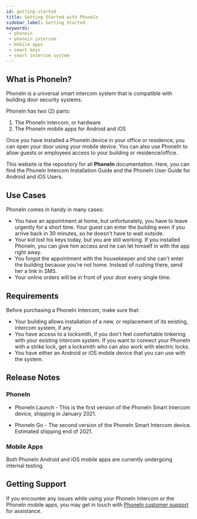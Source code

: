 ```yaml
---
id: getting-started
title: Getting Started with PhoneIn
sidebar_label: Getting Started
keywords: 
 - phonein
 - phonein intercom
 - mobile apps
 - smart keys
 - smart intercom system
---
```


## What is PhoneIn?
PhoneIn is a universal smart intercom system that is compatible with building door security systems. 

PhoneIn has two (2) parts:

1. The PhoneIn intercom, or hardware
2. The PhoneIn mobile apps for Android and iOS

Once you have installed a PhoneIn device in your office or residence, you can open your door using your mobile device. You can also use PhoneIn to allow guests or employees access to your building or residence/office.

This website is the repository for all **PhoneIn** documentation. Here, you can find the PhoneIn Intercom Installation Guide and the PhoneIn User Guide for Android and iOS Users.

## Use Cases

PhoneIn comes in handy in many cases:

* You have an appointment at home, but unfortunately, you have to leave urgently for a short time. Your guest can enter the building even if you arrive back in 30 minutes, so he doesn't have to wait outside.  
* Your kid lost his keys today, but you are still working. If you installed PhoneIn, you can give him access and he can let himself in with the app right away.  
* You forgot the appointment with the housekeeper and she can't enter the building because you're not home. Instead of rushing there, send her a link in SMS.  
* Your online orders will be in front of your door every single time.

## Requirements
Before purchasing a PhoneIn Intercom, make sure that:

* Your building allows installation of a new, or replacement of its existing, intercom system, if any
* You have access to a locksmith, if you don't feel comfortable tinkering with your existing intercom system. If you want to connect your PhoneIn with a strike lock, get a locksmith who can also work with electric locks.
* You have either an Android or iOS mobile device that you can use with the system.

## Release Notes

### PhoneIn

* PhoneIn Launch - This is the first version of the PhoneIn Smart Intercom device, shipping in January 2021.

* PhoneIn Go - The second version of the PhoneIn Smart Intercom device. Estimated shipping end of 2021.

### Mobile Apps

Both PhoneIn Android and iOS mobile apps are currently undergoing internal testing.

## Getting Support
If you encounter any issues while using your PhoneIn Intercom or the PhoneIn mobile apps, you may get in touch with [PhoneIn customer support](mailto:contact@phonein.io) for assistance.
